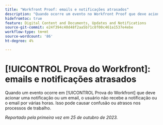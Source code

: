 ```yaml
---
title: "Workfront Proof: emails e notificações atrasados"
description: "Quando ocorre um evento no Workfront Proof que deve acionar uma notificação ou um email, o usuário não recebe a notificação ou o email por várias horas. Isso pode causar confusão ou atrasos nos processos de trabalho."
hidefromtoc: true
feature: Digital Content and Documents, Updates and Notifications
source-git-commit: e24f394c40d48f2aa5b71c8f00c461a1537e4ebe
workflow-type: tm+mt
source-wordcount: '86'
ht-degree: 4%

---
```



# [!UICONTROL Prova do Workfront]: emails e notificações atrasados

<!--WF and WFP TOCs-->

Quando um evento ocorre em [!UICONTROL Prova do Workfront] que deve acionar uma notificação ou um email, o usuário não recebe a notificação ou o email por várias horas. Isso pode causar confusão ou atrasos nos processos de trabalho.

_Reportado pela primeira vez em 25 de outubro de 2023._
